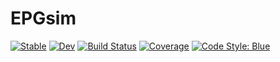 # EPGsim

[![Stable](https://img.shields.io/badge/docs-stable-blue.svg)](https://aTrotier.github.io/EPGsim.jl/stable/)
[![Dev](https://img.shields.io/badge/docs-dev-blue.svg)](https://aTrotier.github.io/EPGsim.jl/dev/)
[![Build Status](https://github.com/aTrotier/EPGsim.jl/actions/workflows/CI.yml/badge.svg?branch=main)](https://github.com/aTrotier/EPGsim.jl/actions/workflows/CI.yml?query=branch%3Amain)
[![Coverage](https://codecov.io/gh/aTrotier/EPGsim.jl/branch/main/graph/badge.svg)](https://codecov.io/gh/aTrotier/EPGsim.jl)
[![Code Style: Blue](https://img.shields.io/badge/code%20style-blue-4495d1.svg)](https://github.com/invenia/BlueStyle)
